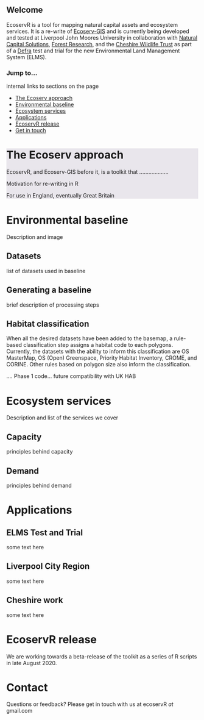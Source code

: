 
## Welcome
EcoservR is a tool for mapping natural capital assets and ecosystem services. It is a re-write of [Ecoserv-GIS](https://www.nature.scot/snh-research-report-954-ecoserv-gis-v33-toolkit-mapping-ecosystem-services-gb-scale) and is currently being developed and tested at Liverpool John Moores University in collaboration with [Natural Capital Solutions](http://www.naturalcapitalsolutions.co.uk/), [Forest Research](forestresearch.gov.uk/), and the [Cheshire Wildlife Trust](https://www.cheshirewildlifetrust.org.uk/) as part of a [Defra](https://www.gov.uk/government/organisations/department-for-environment-food-rural-affairs) test and trial for the new Environmental Land Management System (ELMS).

### Jump to...

internal links to sections on the page
+ [The Ecoserv approach](#the-ecoserv-approach)
+ [Environmental baseline](#environmental-baseline)
+ [Ecosystem services](#ecosystem-services)
+ [Applications](#applications)
+ [EcoservR release](#ecoservr-release)
+ [Get in touch](#contact)

<div display="block" style="background-color: #e9e6ec;" markdown="1">

# The Ecoserv approach

EcoservR, and Ecoserv-GIS before it, is a toolkit that ...................

Motivation for re-writing in R

For use in England, eventually Great Britain

</div>

# Environmental baseline

Description and image

## Datasets

list of datasets used in baseline

## Generating a baseline 
brief description of processing steps

## Habitat classification

When all the desired datasets have been added to the basemap, a rule-based classification step assigns a habitat code to each polygons. Currently, the datasets with the ability to inform this classification are OS MasterMap, OS (Open) Greenspace, Priority Habitat Inventory, CROME, and CORINE. Other rules based on polygon size also inform the classification.

.... Phase 1 code... future compatibility with UK HAB



# Ecosystem services

Description and list of the services we cover 

## Capacity

principles behind capacity

## Demand 

principles behind demand



# Applications

## ELMS Test and Trial
some text here

## Liverpool City Region
some text here

## Cheshire work
some text here


# EcoservR release

We are working towards a beta-release of the toolkit as a series of R scripts in late August 2020. 

# Contact

Questions or feedback? Please get in touch with us at ecoservR *at* gmail.com
